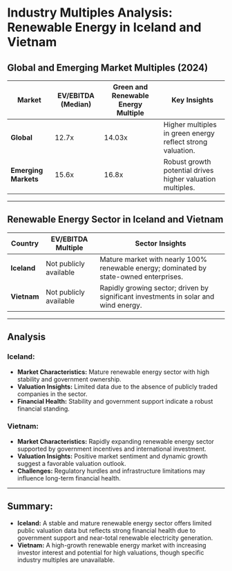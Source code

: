 
# Industry Multiples Analysis: Renewable Energy in Iceland and Vietnam

## Global and Emerging Market Multiples (2024)

| Market              | EV/EBITDA (Median) | Green and Renewable Energy Multiple | Key Insights                                                |
|---------------------|--------------------|-------------------------------------|------------------------------------------------------------|
| **Global**          | 12.7x             | 14.03x                              | Higher multiples in green energy reflect strong valuation. |
| **Emerging Markets**| 15.6x             | 16.8x                               | Robust growth potential drives higher valuation multiples. |

---

## Renewable Energy Sector in Iceland and Vietnam

| Country     | EV/EBITDA Multiple       | Sector Insights                                                        |
|-------------|--------------------------|------------------------------------------------------------------------|
| **Iceland** | Not publicly available   | Mature market with nearly 100% renewable energy; dominated by state-owned enterprises. |
| **Vietnam** | Not publicly available   | Rapidly growing sector; driven by significant investments in solar and wind energy. |

---

## Analysis

### Iceland:
- **Market Characteristics:** Mature renewable energy sector with high stability and government ownership.
- **Valuation Insights:** Limited data due to the absence of publicly traded companies in the sector.
- **Financial Health:** Stability and government support indicate a robust financial standing.

### Vietnam:
- **Market Characteristics:** Rapidly expanding renewable energy sector supported by government incentives and international investment.
- **Valuation Insights:** Positive market sentiment and dynamic growth suggest a favorable valuation outlook.
- **Challenges:** Regulatory hurdles and infrastructure limitations may influence long-term financial health.

---

## Summary:
- **Iceland:** A stable and mature renewable energy sector offers limited public valuation data but reflects strong financial health due to government support and near-total renewable electricity generation.
- **Vietnam:** A high-growth renewable energy market with increasing investor interest and potential for high valuations, though specific industry multiples are unavailable.

